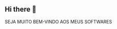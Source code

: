 ## Hi there 👋

<!--
**DrLuizSoftware/DrLuizSoftware** is a ✨ _special_ ✨ repository because its `README.md` (this file) appears on your GitHub profile.

-Aqui estão algumas idéias do que eu gosto de começar:

- 🔭 Atualmente estou trabalhando em Códigos...
- 🌱 Atualmente estou aprendendo á escrever códigos...
- 👯 Procuro colaborar em Sociedade...
- 🤔 Estou procurando ajuda com problemas Sentimentas...
- 💬 Pergunte-me sobre como foi meu Dia...
- 📫 Como entrar em contato comigo: ...
- 😄 Pronomes:Ele/Dele ou Elu/Delu ...
- ⚡ Curiosidade:Sou homem Trans mas isso não interfere na minha vida profissional...
-->
SEJA MUITO BEM-VINDO AOS MEUS SOFTWARES

